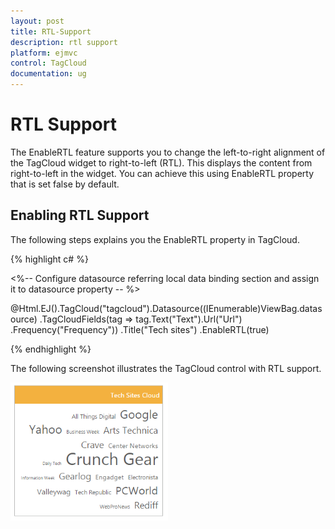 ```yaml
---
layout: post
title: RTL-Support
description: rtl support
platform: ejmvc
control: TagCloud
documentation: ug
---
```


# RTL Support

The EnableRTL feature supports you to change the left-to-right alignment of the TagCloud widget to right-to-left (RTL). This displays the content from right-to-left in the widget. You can achieve this using EnableRTL property that is set false by default.

## Enabling RTL Support

The following steps explains you the EnableRTL property in TagCloud.


{% highlight c# %}

<%-- Configure datasource referring local data binding section and assign it to datasource property -- %>

@Html.EJ().TagCloud("tagcloud").Datasource((IEnumerable<WebsiteCollection>)ViewBag.datasource)
.TagCloudFields(tag => tag.Text("Text").Url("Url")
.Frequency("Frequency"))
.Title("Tech sites")
.EnableRTL(true)

{% endhighlight %}

The following screenshot illustrates the TagCloud control with RTL support.

![](RTL-Support_images/RTL-Support_img1.png)